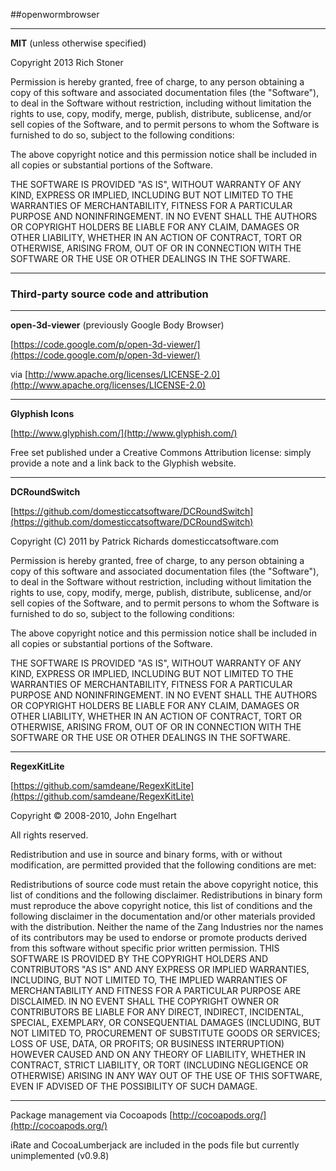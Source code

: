 ##openwormbrowser
___
**MIT** (unless otherwise specified)

Copyright 2013 Rich Stoner

Permission is hereby granted, free of charge, to any person obtaining a copy of this software and associated documentation files (the "Software"), to deal in the Software without restriction, including without limitation the rights to use, copy, modify, merge, publish, distribute, sublicense, and/or sell copies of the Software, and to permit persons to whom the Software is furnished to do so, subject to the following conditions:

The above copyright notice and this permission notice shall be included in all copies or substantial portions of the Software.

THE SOFTWARE IS PROVIDED "AS IS", WITHOUT WARRANTY OF ANY KIND, EXPRESS OR IMPLIED, INCLUDING BUT NOT LIMITED TO THE WARRANTIES OF MERCHANTABILITY, FITNESS FOR A PARTICULAR PURPOSE AND NONINFRINGEMENT. IN NO EVENT SHALL THE AUTHORS OR COPYRIGHT HOLDERS BE LIABLE FOR ANY CLAIM, DAMAGES OR OTHER LIABILITY, WHETHER IN AN ACTION OF CONTRACT, TORT OR OTHERWISE, ARISING FROM, OUT OF OR IN CONNECTION WITH THE SOFTWARE OR THE USE OR OTHER DEALINGS IN THE SOFTWARE.

___
### Third-party source code and  attribution

___
**open-3d-viewer** (previously Google Body Browser)

[https://code.google.com/p/open-3d-viewer/](https://code.google.com/p/open-3d-viewer/) 

via [http://www.apache.org/licenses/LICENSE-2.0](http://www.apache.org/licenses/LICENSE-2.0)

___
**Glyphish Icons** 

[http://www.glyphish.com/](http://www.glyphish.com/)

Free set published under a Creative Commons Attribution license: simply provide a note and a link back to the Glyphish website. 
___
**DCRoundSwitch** 

[https://github.com/domesticcatsoftware/DCRoundSwitch](https://github.com/domesticcatsoftware/DCRoundSwitch)

Copyright (C) 2011 by Patrick Richards domesticcatsoftware.com

Permission is hereby granted, free of charge, to any person obtaining a copy
of this software and associated documentation files (the "Software"), to deal
in the Software without restriction, including without limitation the rights
to use, copy, modify, merge, publish, distribute, sublicense, and/or sell
copies of the Software, and to permit persons to whom the Software is
furnished to do so, subject to the following conditions:

The above copyright notice and this permission notice shall be included in
all copies or substantial portions of the Software.

THE SOFTWARE IS PROVIDED "AS IS", WITHOUT WARRANTY OF ANY KIND, EXPRESS OR
IMPLIED, INCLUDING BUT NOT LIMITED TO THE WARRANTIES OF MERCHANTABILITY,
FITNESS FOR A PARTICULAR PURPOSE AND NONINFRINGEMENT. IN NO EVENT SHALL THE
AUTHORS OR COPYRIGHT HOLDERS BE LIABLE FOR ANY CLAIM, DAMAGES OR OTHER
LIABILITY, WHETHER IN AN ACTION OF CONTRACT, TORT OR OTHERWISE, ARISING FROM,
OUT OF OR IN CONNECTION WITH THE SOFTWARE OR THE USE OR OTHER DEALINGS IN
THE SOFTWARE.

___
**RegexKitLite** 

[https://github.com/samdeane/RegexKitLite](https://github.com/samdeane/RegexKitLite)

Copyright © 2008-2010, John Engelhart

All rights reserved.

Redistribution and use in source and binary forms, with or without modification, are permitted provided that the following conditions are met:

Redistributions of source code must retain the above copyright notice, this list of conditions and the following disclaimer.
Redistributions in binary form must reproduce the above copyright notice, this list of conditions and the following disclaimer in the documentation and/or other materials provided with the distribution.
Neither the name of the Zang Industries nor the names of its contributors may be used to endorse or promote products derived from this software without specific prior written permission.
THIS SOFTWARE IS PROVIDED BY THE COPYRIGHT HOLDERS AND CONTRIBUTORS "AS IS" AND ANY EXPRESS OR IMPLIED WARRANTIES, INCLUDING, BUT NOT LIMITED TO, THE IMPLIED WARRANTIES OF MERCHANTABILITY AND FITNESS FOR A PARTICULAR PURPOSE ARE DISCLAIMED. IN NO EVENT SHALL THE COPYRIGHT OWNER OR CONTRIBUTORS BE LIABLE FOR ANY DIRECT, INDIRECT, INCIDENTAL, SPECIAL, EXEMPLARY, OR CONSEQUENTIAL DAMAGES (INCLUDING, BUT NOT LIMITED TO, PROCUREMENT OF SUBSTITUTE GOODS OR SERVICES; LOSS OF USE, DATA, OR PROFITS; OR BUSINESS INTERRUPTION) HOWEVER CAUSED AND ON ANY THEORY OF LIABILITY, WHETHER IN CONTRACT, STRICT LIABILITY, OR TORT (INCLUDING NEGLIGENCE OR OTHERWISE) ARISING IN ANY WAY OUT OF THE USE OF THIS SOFTWARE, EVEN IF ADVISED OF THE POSSIBILITY OF SUCH DAMAGE.

___

Package management via Cocoapods [http://cocoapods.org/](http://cocoapods.org/)

iRate and CocoaLumberjack are included in the pods file but currently unimplemented (v0.9.8)


